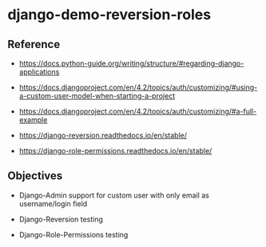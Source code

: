 # django-demo-reversion-roles


## Reference

* https://docs.python-guide.org/writing/structure/#regarding-django-applications

* https://docs.djangoproject.com/en/4.2/topics/auth/customizing/#using-a-custom-user-model-when-starting-a-project

* https://docs.djangoproject.com/en/4.2/topics/auth/customizing/#a-full-example

* https://django-reversion.readthedocs.io/en/stable/

* https://django-role-permissions.readthedocs.io/en/stable/


## Objectives

* Django-Admin support for custom user with only email as username/login field

* Django-Reversion testing

* Django-Role-Permissions testing